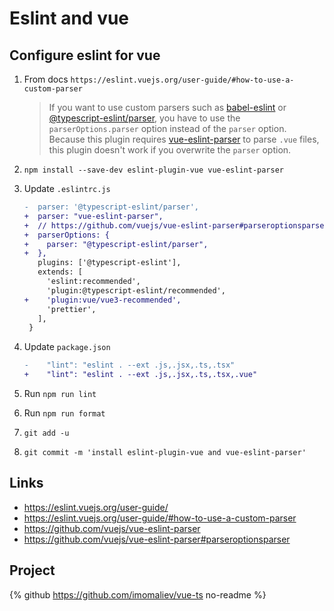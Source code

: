 # Eslint and vue

## Configure eslint for vue

1. From docs `https://eslint.vuejs.org/user-guide/#how-to-use-a-custom-parser`

    > If you want to use custom parsers such as [babel-eslint](https://www.npmjs.com/package/babel-eslint) or [@typescript-eslint/parser](https://www.npmjs.com/package/@typescript-eslint/parser), you have to use the `parserOptions.parser` option instead of the `parser` option. Because this plugin requires [vue-eslint-parser](https://www.npmjs.com/package/vue-eslint-parser) to parse `.vue` files, this plugin doesn't work if you overwrite the `parser` option.

1. `npm install --save-dev eslint-plugin-vue vue-eslint-parser`
1. Update `.eslintrc.js`
    ```diff
    -  parser: '@typescript-eslint/parser',
    +  parser: "vue-eslint-parser",
    +  // https://github.com/vuejs/vue-eslint-parser#parseroptionsparser
    +  parserOptions: {
    +    parser: "@typescript-eslint/parser",
    +  },
       plugins: ['@typescript-eslint'],
       extends: [
         'eslint:recommended',
         'plugin:@typescript-eslint/recommended',
    +    'plugin:vue/vue3-recommended',
         'prettier',
       ],
     }
    ```
1. Update `package.json`
    ```diff
    -    "lint": "eslint . --ext .js,.jsx,.ts,.tsx"
    +    "lint": "eslint . --ext .js,.jsx,.ts,.tsx,.vue"
    ```
1. Run `npm run lint`
1. Run `npm run format`
1. `git add -u`
1. `git commit -m 'install eslint-plugin-vue and vue-eslint-parser'`

## Links

-   https://eslint.vuejs.org/user-guide/
-   https://eslint.vuejs.org/user-guide/#how-to-use-a-custom-parser
-   https://github.com/vuejs/vue-eslint-parser
-   https://github.com/vuejs/vue-eslint-parser#parseroptionsparser

## Project

{% github https://github.com/imomaliev/vue-ts no-readme %}
